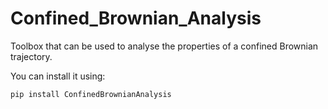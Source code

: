 # Confined_Brownian_Analysis
 Toolbox that can be used to analyse the properties of a confined Brownian trajectory.

You can install it using:

```
pip install ConfinedBrownianAnalysis
```
